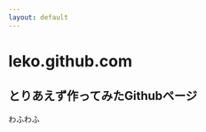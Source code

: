 ```yaml
---
layout: default
---
```


# leko.github.com

とりあえず作ってみたGithubページ
----------------------------------------

わふわふ
